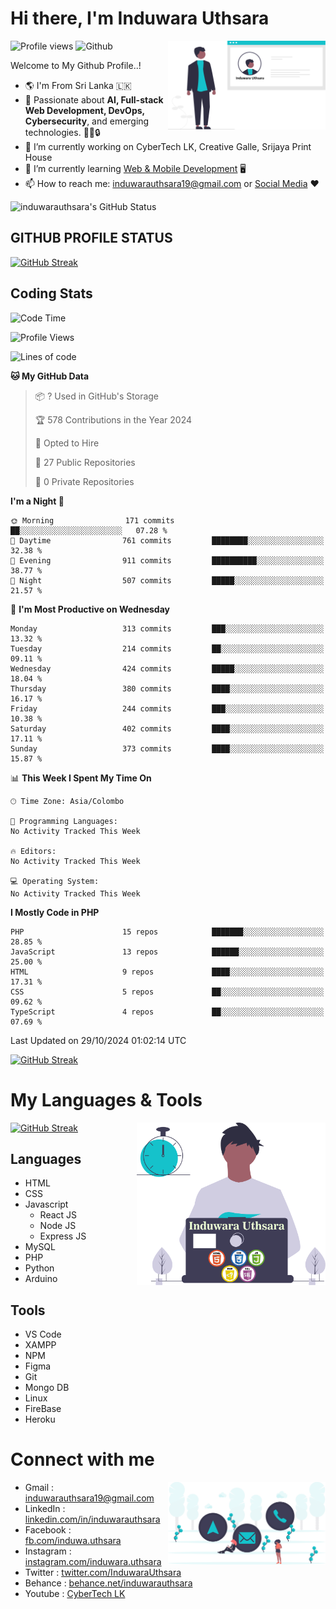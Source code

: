 # Hi there, I'm Induwara Uthsara
![Profile views](https://gpvc.arturio.dev/induwarauthsara)
![Github](https://img.shields.io/github/followers/induwarauthsara?label=Follow&style=social)
<img width="50%" align="right" alt="Induwara Uthsara's Profile" src="https://github.com/induwarauthsara/induwarauthsara/blob/main/images/profileInduwaraUthsara.svg" />

Welcome to My Github Profile..! 


- :earth_americas:	I'm From Sri Lanka :sri_lanka:
- 🚀 Passionate about **AI, Full-stack Web Development, DevOps, Cybersecurity**, and emerging technologies. 🤖🌐🔒
- 🔭 I’m currently working on CyberTech LK, Creative Galle, Srijaya Print House 
- 🌱 I’m currently learning [Web & Mobile Development](https://github.com/induwarauthsara/induwarauthsara/blob/main/README.md#my-languages--tools) :desktop_computer:
- 📫 How to reach me: [induwarauthsara19@gmail.com](mailto:induwarauthsara19@gmail.com) or [Social Media](https://github.com/induwarauthsara/induwarauthsara/blob/main/README.md#connect-with-me) :hearts:	

![induwarauthsara's GitHub Status](https://github-readme-stats.vercel.app/api?username=induwarauthsara&show_icons=true&theme=radical)


## GITHUB PROFILE STATUS
[![GitHub Streak](https://github-readme-streak-stats.herokuapp.com/?user=induwarauthsara&theme=dracula)](https://github.com/induwarauthsara)

## Coding Stats
<!--START_SECTION:waka-->
![Code Time](http://img.shields.io/badge/Code%20Time-157%20hrs%2019%20mins-blue)

![Profile Views](http://img.shields.io/badge/Profile%20Views-0-blue)

![Lines of code](https://img.shields.io/badge/From%20Hello%20World%20I%27ve%20Written-3.4%20million%20lines%20of%20code-blue)

**🐱 My GitHub Data** 

> 📦 ? Used in GitHub's Storage 
 > 
> 🏆 578 Contributions in the Year 2024
 > 
> 💼 Opted to Hire
 > 
> 📜 27 Public Repositories 
 > 
> 🔑 0 Private Repositories 
 > 
**I'm a Night 🦉** 

```text
🌞 Morning                171 commits         ██░░░░░░░░░░░░░░░░░░░░░░░   07.28 % 
🌆 Daytime                761 commits         ████████░░░░░░░░░░░░░░░░░   32.38 % 
🌃 Evening                911 commits         ██████████░░░░░░░░░░░░░░░   38.77 % 
🌙 Night                  507 commits         █████░░░░░░░░░░░░░░░░░░░░   21.57 % 
```
📅 **I'm Most Productive on Wednesday** 

```text
Monday                   313 commits         ███░░░░░░░░░░░░░░░░░░░░░░   13.32 % 
Tuesday                  214 commits         ██░░░░░░░░░░░░░░░░░░░░░░░   09.11 % 
Wednesday                424 commits         █████░░░░░░░░░░░░░░░░░░░░   18.04 % 
Thursday                 380 commits         ████░░░░░░░░░░░░░░░░░░░░░   16.17 % 
Friday                   244 commits         ███░░░░░░░░░░░░░░░░░░░░░░   10.38 % 
Saturday                 402 commits         ████░░░░░░░░░░░░░░░░░░░░░   17.11 % 
Sunday                   373 commits         ████░░░░░░░░░░░░░░░░░░░░░   15.87 % 
```


📊 **This Week I Spent My Time On** 

```text
🕑︎ Time Zone: Asia/Colombo

💬 Programming Languages: 
No Activity Tracked This Week

🔥 Editors: 
No Activity Tracked This Week

💻 Operating System: 
No Activity Tracked This Week
```

**I Mostly Code in PHP** 

```text
PHP                      15 repos            ███████░░░░░░░░░░░░░░░░░░   28.85 % 
JavaScript               13 repos            ██████░░░░░░░░░░░░░░░░░░░   25.00 % 
HTML                     9 repos             ████░░░░░░░░░░░░░░░░░░░░░   17.31 % 
CSS                      5 repos             ██░░░░░░░░░░░░░░░░░░░░░░░   09.62 % 
TypeScript               4 repos             ██░░░░░░░░░░░░░░░░░░░░░░░   07.69 % 
```




 Last Updated on 29/10/2024 01:02:14 UTC
<!--END_SECTION:waka-->
          

[![GitHub Streak](https://github-profile-trophy.vercel.app/?username=induwarauthsara&theme=juicyfresh)](https://github.com/induwarauthsara)


# My Languages & Tools
[![GitHub Streak](https://github-readme-stats.vercel.app/api/top-langs/?username=induwarauthsara)](https://github.com/induwarauthsara)
<img width="60%" align="right" alt="Induwara Uthsara's Programmer" src="https://github.com/induwarauthsara/induwarauthsara/blob/main/images/programmingInduwaraUthsara.svg" />

## Languages
* HTML
* CSS
* Javascript
  * React JS
  * Node JS
  * Express JS
* MySQL
* PHP
* Python
* Arduino

## Tools
* VS Code
* XAMPP
* NPM
* Figma
* Git
* Mongo DB
* Linux
* FireBase
* Heroku

# Connect with me
<img width="50%" align="right" alt="Induwara Uthsara's Contact Informations" src="https://github.com/induwarauthsara/induwarauthsara/blob/main/images/contactInduwaraUthsara.svg" />

- Gmail    : [induwarauthsara19@gmail.com](mailto:induwarauthsara19@gmail.com)
- LinkedIn : [linkedin.com/in/induwarauthsara](https://www.linkedin.com/in/induwarauthsara)
- Facebook : [fb.com/induwa.uthsara](https://web.facebook.com/induwa.uthsara/)
- Instagram : [instagram.com/induwara.uthsara](https://www.instagram.com/induwara.uthsara)
- Twitter : [twitter.com/InduwaraUthsara](https://twitter.com/InduwaraUthsara)
- Behance : [behance.net/induwarauthsara](https://www.behance.net/induwarauthsara)
- Youtube : [CyberTech LK](https://www.youtube.com/channel/UCWdK_TF8t8UA2uOmawuTKRg)
